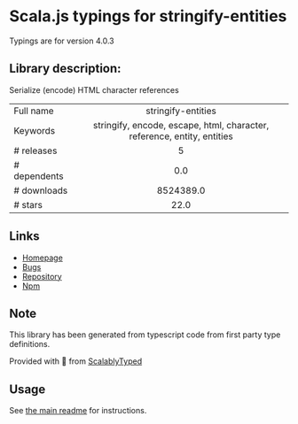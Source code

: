 
# Scala.js typings for stringify-entities

Typings are for version 4.0.3

## Library description:
Serialize (encode) HTML character references

|                    |                 |
| ------------------ | :-------------: |
| Full name          | stringify-entities |
| Keywords           | stringify, encode, escape, html, character, reference, entity, entities |
| # releases         | 5 |
| # dependents       | 0.0 |
| # downloads        | 8524389.0 |
| # stars            | 22.0 |

## Links
- [Homepage](https://github.com/wooorm/stringify-entities#readme)
- [Bugs](https://github.com/wooorm/stringify-entities/issues)
- [Repository](https://github.com/wooorm/stringify-entities)
- [Npm](https://www.npmjs.com/package/stringify-entities)
    


## Note
This library has been generated from typescript code from first party type definitions.

Provided with :purple_heart: from [ScalablyTyped](https://github.com/oyvindberg/ScalablyTyped)

## Usage
See [the main readme](../../readme.md) for instructions.


